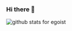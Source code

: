 ### Hi there 👋

<img  src="https://github-readme-stats.vercel.app/api?username=ktquez&show_icons=true&icon_color=0366d6&bg_color=ffffff&hide_title=true" alt="github stats for egoist">

<!--
**ktquez/ktquez** is a ✨ _special_ ✨ repository because its `README.md` (this file) appears on your GitHub profile.

Here are some ideas to get you started:

- 🔭 I’m currently working on ...
- 🌱 I’m currently learning ...
- 👯 I’m looking to collaborate on ...
- 🤔 I’m looking for help with ...
- 💬 Ask me about ...
- 📫 How to reach me: ...
- 😄 Pronouns: ...
- ⚡ Fun fact: ...
-->
